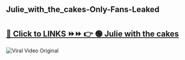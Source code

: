 
 ## Julie_with_the_cakes-Only-Fans-Leaked

# <h2><a href="https://clipsfans.com/Julie_with_the_cakes&ref=git">🔗 Click to LINKS ⏩⏩ 👉 🟢 Julie with the cakes </a></h2>

<a href="https://clipsfans.com/Julie_with_the_cakes&ref=git" rel="nofollow" data-target="animated-image.originalLink"><img src="https://i.ibb.co.com/xMMVF88/686577567.gif" alt="Viral Video Original" style="max-width: 100%; display: inline-block;" data-target="animated-image.originalImage"></a>
